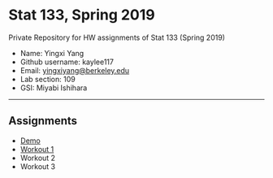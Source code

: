 # Stat 133, Spring 2019

Private Repository for HW assignments of Stat 133 (Spring 2019)

- Name: Yingxi Yang
- Github username: kaylee117
- Email: yingxiyang@berkeley.edu
- Lab section: 109
- GSI: Miyabi Ishihara

-----

## Assignments

- [Demo](demo)
- [Workout 1](workout1)
- Workout 2
- Workout 3


